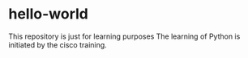 # hello-world
This repository is just for learning purposes
The learning of Python is initiated by the cisco training.

